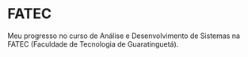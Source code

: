 # FATEC
Meu progresso no curso de Análise e Desenvolvimento de Sistemas na FATEC (Faculdade de Tecnologia de Guaratinguetá).
